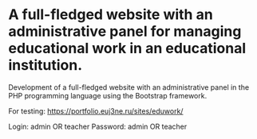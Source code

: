 # A full-fledged website with an administrative panel for managing educational work in an educational institution.
Development of a full-fledged website with an administrative panel in the PHP programming language using the Bootstrap framework.

For testing: https://portfolio.euj3ne.ru/sites/eduwork/

Login: admin OR teacher
Password: admin OR teacher
